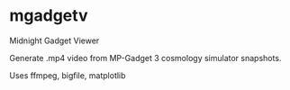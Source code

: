# mgadgetv
Midnight Gadget Viewer

Generate .mp4 video from MP-Gadget 3 cosmology simulator snapshots.

Uses ffmpeg, bigfile, matplotlib
